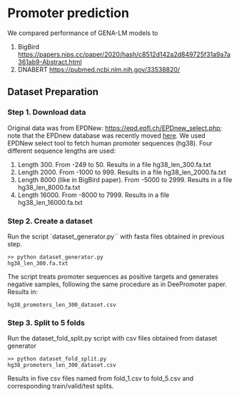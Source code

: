# Promoter prediction

We compared performance of GENA-LM models to 
1. BigBird https://papers.nips.cc/paper/2020/hash/c8512d142a2d849725f31a9a7a361ab9-Abstract.html
2. DNABERT https://pubmed.ncbi.nlm.nih.gov/33538820/

## Dataset Preparation

### Step 1. Download data
Original data was from EPDNew: https://epd.epfl.ch/EPDnew_select.php; note that the EPDnew database was recently moved [here](https://epd.expasy.org/epd/EPDnew_select.php). We used EPDNew select tool to fetch human promoter sequences (hg38).
Four different sequence lengths are used:
1) Length 300. From -249 to 50. Results in a file hg38_len_300.fa.txt
2) Length 2000. From -1000 to 999. Results in a file hg38_len_2000.fa.txt
3) Length 8000 (like in BigBird paper). From -5000 to  2999. Results in a file hg38_len_8000.fa.txt
4) Length 16000. From -8000 to 7999. Results in a file hg38_len_16000.fa.txt

### Step 2. Create a dataset
Run the script `dataset_generator.py`` with fasta files obtained in previous step.
```
>> python dataset_generator.py
hg38_len_300.fa.txt
```
The script treats promoter sequences as positive targets and generates negative samples, following the same procedure as in DeePromoter paper.
Results in:
```
hg38_promoters_len_300_dataset.csv
```
### Step 3. Split to 5 folds
Run the dataset_fold_split.py script with csv files obtained from dataset generator
```
>> python dataset_fold_split.py
hg38_promoters_len_300_dataset.csv
```
Results in five csv files named from fold_1.csv to fold_5.csv and corresponding train/valid/test splits.
